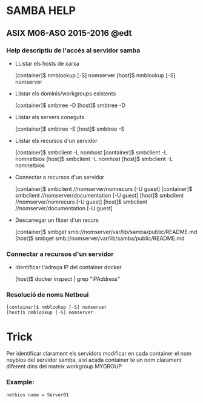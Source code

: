 SAMBA HELP
==========

ASIX M06-ASO 2015-2016 @edt
---------------------------

### Help descriptiu de l'accés al servidor samba

 * LListar els hosts de xarxa


    [container]$ nmblookup [-S] nomserver
    [host]$ nmblookup [-S] nomserver

 * Llistar els dominis/workgroups existents


    [container]$ smbtree -D
    [host]$ smbtree -D

 * Llistar els servers coneguts


    [container]$ smbtree -S
    [host]$ smbtree -S

 * Llistar els recursos d'un servidor


    [container]$ smbclient -L nomhost
    [container]$ smbclient -L nomnetbios
    [host]$ smbclient -L nomhost
    [host]$ smbclient -L nomnetbios

 * Connectar a recursos d'un servidor


    [container]$ smbclient //nomserver/nomrecurs [-U guest]
    [container]$ smbclient //nomserver/documentation [-U guest]
    [host]$ smbclient //nomserver/nomrecurs [-U guest]
    [host]$ smbclient //nomserver/documentation [-U guest]

 * Descarregar un fitxer d'un recurs


    [container]$ smbget smb://nomserver/var/lib/samba/public/README.md
    [host]$ smbget smb://nomserver/var/lib/samba/public/README.md

### Connectar a recursos d'un servidor

 * Identificar l'adreça IP del container docker

    
    [host]$ docker inspect | grep "IPAddress"

### Resolució de noms Netbeui

    [container]$ nmblookup [-S] nomserver
    [host]$ nmblookup [-S] nomserver


Trick
=====

Per identificar clarament els servidors modificar en cada container el nom 
neybios del servidor samba, així acada container te un nom clarament diferent
dins del mateix workgroup MYGROUP

### Example:

    netbios name = Server01
 
